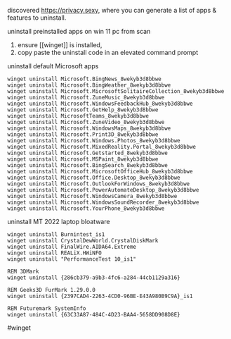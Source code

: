 discovered https://privacy.sexy, where you can generate a list of apps & features to uninstall.

uninstall preinstalled apps on win 11 pc from scan

1. ensure [[winget]] is installed, 
2. copy paste the uninstall code in an elevated command prompt

uninstall default Microsoft apps
```
winget uninstall Microsoft.BingNews_8wekyb3d8bbwe
winget uninstall Microsoft.BingWeather_8wekyb3d8bbwe
winget uninstall Microsoft.MicrosoftSolitaireCollection_8wekyb3d8bbwe
winget uninstall Microsoft.ZuneMusic_8wekyb3d8bbwe
winget uninstall Microsoft.WindowsFeedbackHub_8wekyb3d8bbwe
winget uninstall Microsoft.GetHelp_8wekyb3d8bbwe
winget uninstall MicrosoftTeams_8wekyb3d8bbwe
winget uninstall Microsoft.ZuneVideo_8wekyb3d8bbwe
winget uninstall Microsoft.WindowsMaps_8wekyb3d8bbwe
winget uninstall Microsoft.Print3D_8wekyb3d8bbwe
winget uninstall Microsoft.Windows.Photos_8wekyb3d8bbwe
winget uninstall Microsoft.MixedReality.Portal_8wekyb3d8bbwe
winget uninstall Microsoft.Getstarted_8wekyb3d8bbwe
winget uninstall Microsoft.MSPaint_8wekyb3d8bbwe
winget uninstall Microsoft.BingSearch_8wekyb3d8bbwe 
winget uninstall Microsoft.MicrosoftOfficeHub_8wekyb3d8bbwe 
winget uninstall Microsoft.Office.Desktop_8wekyb3d8bbwe 
winget uninstall Microsoft.OutlookForWindows_8wekyb3d8bbwe 
winget uninstall Microsoft.PowerAutomateDesktop_8wekyb3d8bbwe 
winget uninstall Microsoft.WindowsCamera_8wekyb3d8bbwe 
winget uninstall Microsoft.WindowsSoundRecorder_8wekyb3d8bbwe 
winget uninstall Microsoft.YourPhone_8wekyb3d8bbwe
```

uninstall MT 2022 laptop bloatware
```
winget uninstall Burnintest_is1
winget uninstall CrystalDewWorld.CrystalDiskMark
winget uninstall FinalWire.AIDA64.Extreme
winget uninstall REALiX.HWiNFO
winget uninstall "PerformanceTest 10_is1"

REM 3DMark
winget uninstall {286cb379-a9b3-4fc6-a284-44cb1129a316}

REM Geeks3D FurMark 1.29.0.0
winget uninstall {2397CAD4-2263-4CD0-96BE-E43A980B9C9A}_is1

REM Futuremark SystemInfo
winget uninstall {63C33A87-484C-4D23-BAA4-5658DD908D8E}
```

#winget
